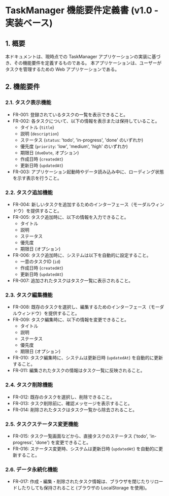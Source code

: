 # TaskManager 機能要件定義書 (v1.0 - 実装ベース)

## 1. 概要

本ドキュメントは、現時点での TaskManager アプリケーションの実装に基づき、その機能要件を定義するものである。
本アプリケーションは、ユーザーがタスクを管理するための Web アプリケーションである。

## 2. 機能要件

### 2.1. タスク表示機能

-   FR-001: 登録されているタスクの一覧を表示できること。
-   FR-002: 各タスクについて、以下の情報を表示または保持していること。
    -   タイトル (`title`)
    -   説明 (`description`)
    -   ステータス (`status`: 'todo', 'in-progress', 'done' のいずれか)
    *   優先度 (`priority`: 'low', 'medium', 'high' のいずれか)
    -   期限日 (`dueDate`, オプション)
    -   作成日時 (`createdAt`)
    -   更新日時 (`updatedAt`)
-   FR-003: アプリケーション起動時やデータ読み込み中に、ローディング状態を示す表示を行うこと。

### 2.2. タスク追加機能

-   FR-004: 新しいタスクを追加するためのインターフェース（モーダルウィンドウ）を提供すること。
-   FR-005: タスク追加時に、以下の情報を入力できること。
    -   タイトル
    -   説明
    -   ステータス
    -   優先度
    -   期限日 (オプション)
-   FR-006: タスク追加時に、システムは以下を自動的に設定すること。
    -   一意のタスクID (`id`)
    -   作成日時 (`createdAt`)
    -   更新日時 (`updatedAt`)
-   FR-007: 追加されたタスクはタスク一覧に表示されること。

### 2.3. タスク編集機能

-   FR-008: 既存のタスクを選択し、編集するためのインターフェース（モーダルウィンドウ）を提供すること。
-   FR-009: タスク編集時に、以下の情報を変更できること。
    -   タイトル
    -   説明
    -   ステータス
    -   優先度
    -   期限日 (オプション)
-   FR-010: タスク編集時に、システムは更新日時 (`updatedAt`) を自動的に更新すること。
-   FR-011: 編集されたタスクの情報はタスク一覧に反映されること。

### 2.4. タスク削除機能

-   FR-012: 既存のタスクを選択し、削除できること。
-   FR-013: タスク削除前に、確認メッセージを表示すること。
-   FR-014: 削除されたタスクはタスク一覧から除去されること。

### 2.5. タスクステータス変更機能

-   FR-015: タスク一覧画面などから、直接タスクのステータス ('todo', 'in-progress', 'done') を変更できること。
-   FR-016: ステータス変更時、システムは更新日時 (`updatedAt`) を自動的に更新すること。

### 2.6. データ永続化機能

-   FR-017: 作成・編集・削除されたタスク情報は、ブラウザを閉じたりリロードしたりしても保持されること (ブラウザの LocalStorage を使用)。
